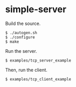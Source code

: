 simple-server
===

Build the source.

```console
$ ./autogen.sh
$ ./configure
$ make
```

Run the server.

```console
$ examples/tcp_server_example
```

Then, run the client.

```console
$ examples/tcp_client_example
```
